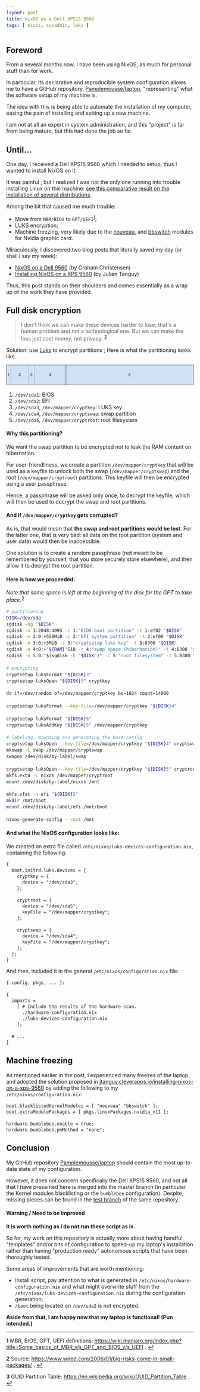 ```yaml
---
layout: post
title: NixOS on a Dell XPS15 9560
tags: [ nixos, sysadmin, luks ]
---
```


## Foreword

From a several months now, I have been using NixOS, as much for personal stuff than for work.

In particular, its declarative and reproducible system configuration allows me to have a GitHub repository, [Pamplemousse/laptop](https://github.com/pamplemousse/laptop), "representing" what the software setup of my machine is.

The idea with this is being able to automate the installation of my computer, easing the pain of installing and setting up a new machine.

I am not at all an expert in system administration, and this "project" is far from being mature, but this had done the job so far.


## Until...

One day, I received a Dell XPS15 9560 which I needed to setup, thus I wanted to install NixOS on it.

It was painful ; but I realized I was not the only one running into trouble installing Linux on this machine: [see this comparative result on the installation of several distributions](https://medium.com/@kemra102/linux-on-the-dell-xps-15-919e6d472aa3).

Among the bit that caused me much trouble:
  * Move from `MBR/BIOS` to `GPT/UEFI`<sup id="a1">[1](#f1)</sup>;
  * LUKS encryption;
  * Machine freezing, very likely due to the [nouveau](https://nouveau.freedesktop.org/wiki/), and [bbswitch](https://github.com/Bumblebee-Project/bbswitch) modules for Nvidia graphic card.

Miraculously, I discovered two blog posts that literally saved my day (or shall I say my week):

  * [NixOS on a Dell 9560](http://grahamc.com/blog/nixos-on-dell-9560) (by Graham Christensen)
  * [Installing NixOS on a XPS 9560](https://jtanguy.cleverapps.io/installing-nixos-on-a-xps-9560/) (by Julien Tanguy)

Thus, this post stands on their shoulders and comes essentially as a wrap up of the work they have provided.


## Full disk encryption

<!-- TODO -->
> I don't think we can make these devices harder to lose; that's a human problem and not a technological one. But we can make the loss just cost money, not privacy.
<sup id="a2">[2](#f2)</sup>

Solution: use [Luks](https://guardianproject.info/code/luks/) to encrypt partitions ; Here is what the partitioning looks like.

<img alt="partitioning of the disk" src="/assets/images/2019-02-28-NixOS%20on%20a%20Dell%20XPS15%209560/partitioning.png">

  1. `/dev/sda1`: BIOS
  2. `/dev/sda2`: EFI
  3. `/dev/sda3`, `/dev/mapper/cryptkey`: LUKS key
  4. `/dev/sda4`, `/dev/mapper/cryptswap`: swap partition
  5. `/dev/sda5`, `/dev/mapper/cryptroot`: root filesystem

#### Why this partitioning?

We want the swap partition to be encrypted not to leak the RAM content on hibernation.

For user-friendliness, we create a partition `/dev/mapper/cryptkey` that will be used as a keyfile to unlock both the swap (`/dev/mapper/cryptswap`) and the root (`/dev/mapper/cryptroot`) partitions.
This keyfile will then be encrypted using a user passphrase.

Hence, a passphrase will be asked only once, to decrypt the keyfile, which will then be used to decrypt the swap and root partitions.

#### And if `/dev/mapper/cryptkey` gets corrupted?

As is, that would mean that **the swap and root partitions would be lost**.
For the latter one, that is very bad: all data on the root partition (system and user data) would then be inaccessible.

One solution is to create a random passphrase (not meant to be remembered by yourself, that you store securely store elsewhere), and then allow it to decrypt the root partition.

#### Here is how we proceeded:

*Note that some space is left at the beginning of the disk for the GPT to take place.*<sup id="a3">[3](#f3)</sup>

```bash
# partitioning
DISK=/dev/sda
sgdisk -og "$DISK"
sgdisk -n 1:2048:4095 -c 1:"BIOS boot partition" -t 1:ef02 "$DISK"
sgdisk -n 2:0:+550MiB -c 2:"EFI system partition" -t 2:ef00 "$DISK"
sgdisk -n 3:0:+3MiB -c 3:"cryptsetup luks key" -t 3:8300 "$DISK"
sgdisk -n 4:0:+"${RAM}"GiB -c 4:"swap space (hibernation)" -t 4:8300 "$DISK"
sgdisk -n 5:0:"$(sgdisk -E "$DISK")" -c 5:"root filesystem" -t 5:8300 "$DISK"

# encrypting
cryptsetup luksFormat "${DISK}3"
cryptsetup luksOpen "${DISK}3" cryptkey

dd if=/dev/random of=/dev/mapper/cryptkey bs=1024 count=14000

cryptsetup luksFormat --key-file=/dev/mapper/cryptkey "${DISK}4"

cryptsetup luksFormat "${DISK}5"
cryptsetup luksAddKey "${DISK}5" /dev/mapper/cryptkey

# labeling, mounting and generating the base config
cryptsetup luksOpen --key-file=/dev/mapper/cryptkey "${DISK}4" cryptswap
mkswap -L swap /dev/mapper/cryptswap
swapon /dev/disk/by-label/swap

cryptsetup luksOpen --key-file=/dev/mapper/cryptkey "${DISK}5" cryptroot
mkfs.ext4 -L nixos /dev/mapper/cryptroot
mount /dev/disk/by-label/nixos /mnt

mkfs.vfat -n efi "${DISK}2"
mkdir /mnt/boot
mount /dev/disk/by-label/efi /mnt/boot

nixos-generate-config --root /mnt
```

#### And what the NixOS configuration looks like:

We created an extra file called `/etc/nixos/luks-devices-configuration.nix`, containing the following:
```
{
  boot.initrd.luks.devices = {
    cryptkey = {
      device = "/dev/sda3";
    };

    cryptroot = {
      device = "/dev/sda5";
      keyFile = "/dev/mapper/cryptkey";
    };

    cryptswap = {
      device = "/dev/sda4";
      keyFile = "/dev/mapper/cryptkey";
    };
  };
}
```

And then, included it in the general `/etc/nixos/configuration.nix` file:
```
{ config, pkgs, ... }:

{
  imports =
    [ # Include the results of the hardware scan.
      ./hardware-configuration.nix
      ./luks-devices-configuration.nix
    ];

  # ...
}
```

## Machine freezing

As mentioned earlier in the post, I experienced many freezes of the laptop, and adopted the solution proposed in [jtanguy.cleverapps.io/installing-nixos-on-a-xps-9560](https://jtanguy.cleverapps.io/installing-nixos-on-a-xps-9560/#graphics) by adding the following to my `/etc/nixos/configuration.nix`:

```
boot.blacklistedKernelModules = [ "nouveau" "bbswitch" ];
boot.extraModulePackages = [ pkgs.linuxPackages.nvidia_x11 ];

hardware.bumblebee.enable = true;
hardware.bumblebee.pmMethod = "none";
```


## Conclusion

My GitHub repository [Pamplemousse/laptop](https://github.com/Pamplemousse/laptop) should contain the most up-to-date state of my configuration.

However, it does not concern specifically the Dell XPS15 9560, and not all that I have presented here is merged into the master branch (in particular the Kernel modules blacklisting or the `bumblebee` configuration).
Despite, missing pieces can be found in the [test branch](https://github.com/Pamplemousse/laptop/tree/test) of the same repository.

#### Warning / Need to be improved

**It is worth nothing as I do not run these script as is.**

So far, my work on this repository is actually more about having handful "templates" and/or bits of configuration to speed-up my laptop's installation rather than having "production ready" autonomous scripts that have been thoroughly tested.

Some areas of improvements that are worth mentioning:

  * Install script, pay attention to what is generated in `/etc/nixos/hardware-configuration.nix` and what might overwrite stuff from the `/etc/nixos/luks-devices-configuration.nix` during the configuration generation;
  * `/boot` being located on `/dev/sda2` is not encrypted.


**Aside from that, I am happy now that my laptop is functional! (Pun intended.)**

---
<b id="f1">1</b> MBR, BIOS, GPT, UEFI definitions: <a href='https://wiki.manjaro.org/index.php?title=Some_basics_of_MBR_v/s_GPT_and_BIOS_v/s_UEFI' target='blank'>https://wiki.manjaro.org/index.php?title=Some_basics_of_MBR_v/s_GPT_and_BIOS_v/s_UEFI</a> . [↩](#a1)

<b id="f2">2</b> Source: <a href='https://www.wired.com/2006/01/big-risks-come-in-small-packages/' target='blank'>https://www.wired.com/2006/01/big-risks-come-in-small-packages/</a> . [↩](#a2)

<b id="f3">3</b> GUID Partition Table: <a href='https://en.wikipedia.org/wiki/GUID_Partition_Table' target='blank'>https://en.wikipedia.org/wiki/GUID_Partition_Table</a> . [↩](#a3)
